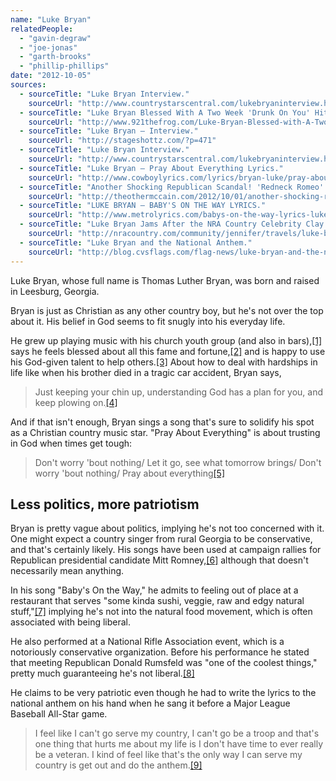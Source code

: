 ```yaml
---
name: "Luke Bryan"
relatedPeople:
  - "gavin-degraw"
  - "joe-jonas"
  - "garth-brooks"
  - "phillip-phillips"
date: "2012-10-05"
sources:
  - sourceTitle: "Luke Bryan Interview."
    sourceUrl: "http://www.countrystarscentral.com/lukebryaninterview.htm"
  - sourceTitle: "Luke Bryan Blessed With A Two Week 'Drunk On You' Hit Single."
    sourceUrl: "http://www.921thefrog.com/Luke-Bryan-Blessed-with-A-Two-Week-%C3%A2--Drunk-on-You%C3%A2---Hit-Single/13108230?archive=1&pid=250503"
  - sourceTitle: "Luke Bryan – Interview."
    sourceUrl: "http://stageshottz.com/?p=471"
  - sourceTitle: "Luke Bryan Interview."
    sourceUrl: "http://www.countrystarscentral.com/lukebryaninterview.htm"
  - sourceTitle: "Luke Bryan – Pray About Everything Lyrics."
    sourceUrl: "http://www.cowboylyrics.com/lyrics/bryan-luke/pray-about-everything-22667.html"
  - sourceTitle: "Another Shocking Republican Scandal! 'Redneck Romeo' Jason Aldean Goes Wild."
    sourceUrl: "http://theothermccain.com/2012/10/01/another-shocking-republican-scandal-redneck-romeo-jason-aldean-goes-wild/"
  - sourceTitle: "LUKE BRYAN – BABY'S ON THE WAY LYRICS."
    sourceUrl: "http://www.metrolyrics.com/babys-on-the-way-lyrics-luke-bryan.html"
  - sourceTitle: "Luke Bryan Jams After the NRA Country Celebrity Clay Shoot."
    sourceUrl: "http://nracountry.com/community/jennifer/travels/luke-bryan-jams-after-nra-country-celebrity-clay-shoot"
  - sourceTitle: "Luke Bryan and the National Anthem."
    sourceUrl: "http://blog.cvsflags.com/flag-news/luke-bryan-and-the-national-anthem"
---
```


Luke Bryan, whose full name is Thomas Luther Bryan, was born and raised in Leesburg, Georgia.

Bryan is just as Christian as any other country boy, but he's not over the top about it. His belief in God seems to fit snugly into his everyday life.

He grew up playing music with his church youth group (and also in bars),<a class="source-citation" href="http://www.countrystarscentral.com/lukebryaninterview.htm" title="Luke Bryan Interview.">[1]</a> says he feels blessed about all this fame and fortune,<a class="source-citation" href="http://www.921thefrog.com/Luke-Bryan-Blessed-with-A-Two-Week-%C3%A2--Drunk-on-You%C3%A2---Hit-Single/13108230?archive=1&pid=250503" title="Luke Bryan Blessed With A Two Week &apos;Drunk On You&apos; Hit Single.">[2]</a> and is happy to use his God-given talent to help others.<a class="source-citation" href="http://stageshottz.com/?p=471" title="Luke Bryan – Interview.">[3]</a> About how to deal with hardships in life like when his brother died in a tragic car accident, Bryan says,

>Just keeping your chin up, understanding God has a plan for you, and keep plowing on.<a class="source-citation" href="http://www.countrystarscentral.com/lukebryaninterview.htm" title="Luke Bryan Interview.">[4]</a>

And if that isn't enough, Bryan sings a song that's sure to solidify his spot as a Christian country music star. "Pray About Everything" is about trusting in God when times get tough:

>Don't worry 'bout nothing/ Let it go, see what tomorrow brings/ Don't worry 'bout nothing/ Pray about everything<a class="source-citation" href="http://www.cowboylyrics.com/lyrics/bryan-luke/pray-about-everything-22667.html" title="Luke Bryan – Pray About Everything Lyrics.">[5]</a>

## 

## Less politics, more patriotism

Bryan is pretty vague about politics, implying he's not too concerned with it. One might expect a country singer from rural Georgia to be conservative, and that's certainly likely. His songs have been used at campaign rallies for Republican presidential candidate Mitt Romney,<a class="source-citation" href="http://theothermccain.com/2012/10/01/another-shocking-republican-scandal-redneck-romeo-jason-aldean-goes-wild/" title="Another Shocking Republican Scandal! &apos;Redneck Romeo&apos; Jason Aldean Goes Wild.">[6]</a> although that doesn't necessarily mean anything.

In his song "Baby's On the Way," he admits to feeling out of place at a restaurant that serves "some kinda sushi, veggie, raw and edgy natural stuff,"<a class="source-citation" href="http://www.metrolyrics.com/babys-on-the-way-lyrics-luke-bryan.html" title="LUKE BRYAN – BABY&apos;S ON THE WAY LYRICS.">[7]</a> implying he's not into the natural food movement, which is often associated with being liberal.

He also performed at a National Rifle Association event, which is a notoriously conservative organization. Before his performance he stated that meeting Republican Donald Rumsfeld was "one of the coolest things," pretty much guaranteeing he's not liberal.<a class="source-citation" href="http://nracountry.com/community/jennifer/travels/luke-bryan-jams-after-nra-country-celebrity-clay-shoot" title="Luke Bryan Jams After the NRA Country Celebrity Clay Shoot.">[8]</a>

He claims to be very patriotic even though he had to write the lyrics to the national anthem on his hand when he sang it before a Major League Baseball All-Star game.

>I feel like I can't go serve my country, I can't go be a troop and that's one thing that hurts me about my life is I don't have time to ever really be a veteran. I kind of feel like that's the only way I can serve my country is get out and do the anthem.<a class="source-citation" href="http://blog.cvsflags.com/flag-news/luke-bryan-and-the-national-anthem" title="Luke Bryan and the National Anthem.">[9]</a>